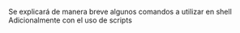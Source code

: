 Se explicará de manera breve algunos comandos
 a utilizar en shell Adicionalmente con el 
uso de scripts
